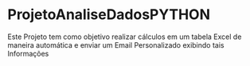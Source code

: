 # ProjetoAnaliseDadosPYTHON
Este Projeto tem como objetivo realizar cálculos em um tabela Excel de maneira automática e enviar um Email Personalizado exibindo tais Informações

